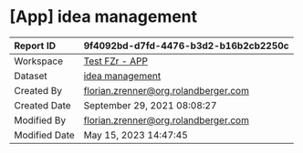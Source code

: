 



# [App] idea management

|Report ID|9f4092bd-d7fd-4476-b3d2-b16b2cb2250c|
| :--- | :--- |
|Workspace|[Test FZr - APP](../Workspaces/Test-FZr---APP.md)|
|Dataset|[idea management](../Datasets/idea-management.md)|
|Created By|florian.zrenner@org.rolandberger.com|
|Created Date|September 29, 2021 08:08:27|
|Modified By|florian.zrenner@org.rolandberger.com|
|Modified Date|May 15, 2023 14:47:45|
